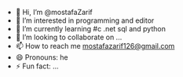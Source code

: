 - 👋 Hi, I’m @mostafaZarif
- 👀 I’m interested in programming and editor
- 🌱 I’m currently learning #c .net sql and python
- 💞️ I’m looking to collaborate on ...
- 📫 How to reach me mostafazarif126@gmail.com
- 😄 Pronouns: he
- ⚡ Fun fact: ...

<!---
mostafaZarif/mostafaZarif is a ✨ special ✨ repository because its `README.md` (this file) appears on your GitHub profile.
You can click the Preview link to take a look at your changes.
--->
